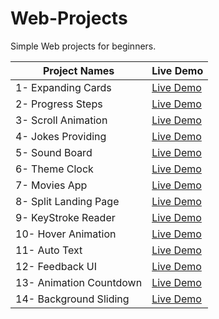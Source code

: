 # Web-Projects
Simple Web projects for beginners.

| Project Names  | Live Demo |
| ------------- | ------------- |
| 1- Expanding Cards  | [Live Demo](https://rawcdn.githack.com/AbyyyCJL/Web-Projects/5696be7b5569138163cdc780f15a2876952ec690/1-%20Expanding%20Cards/1-%20Expanding%20Cards/index.html)  |
| 2- Progress Steps  | [Live Demo](https://rawcdn.githack.com/AbyyyCJL/Web-Projects/af3e1efb4d795b460bf9f227d162b9f8b6f6ca2e/2-%20Progress%20Steps/index.html)  |
| 3- Scroll Animation  | [Live Demo](https://rawcdn.githack.com/AbyyyCJL/Web-Projects/af3e1efb4d795b460bf9f227d162b9f8b6f6ca2e/3-%20Scroll%20Animation/index.html)  |
| 4- Jokes Providing  | [Live Demo](https://rawcdn.githack.com/AbyyyCJL/Web-Projects/af3e1efb4d795b460bf9f227d162b9f8b6f6ca2e/4-%20Jokes%20Providing/index.html)  |
| 5- Sound Board  | [Live Demo](https://rawcdn.githack.com/AbyyyCJL/Web-Projects/5696be7b5569138163cdc780f15a2876952ec690/5-%20Sound%20Board/index.html)  |
| 6- Theme Clock  | [Live Demo](https://rawcdn.githack.com/AbyyyCJL/Web-Projects/cca1da65ab920128db3457f592df7f0bfff0b20b/6-%20Theme%20Clock/index.html)  |
| 7- Movies App   | [Live Demo](https://rawcdn.githack.com/AbyyyCJL/Web-Projects/9d93d606743a093ccd2560cf1afe22efbb91e6de/7-%20Movie%20App/index.html)  |
| 8- Split Landing Page | [Live Demo](https://rawcdn.githack.com/AbyyyCJL/Web-Projects/f1005a4fd6fa154fe508cdbc3f95f518635302f4/8-%20Split%20Landing%20Page/index.html)|
| 9- KeyStroke Reader   | [Live Demo](https://rawcdn.githack.com/AbyyyCJL/Web-Projects/272f90f38222f38878d5e48756f319d3be0d7505/9-%20Keystroke%20Reader/index.html) | 
| 10- Hover Animation | [Live Demo](https://rawcdn.githack.com/AbyyyCJL/Web-Projects/94d3693e1781f52ba59df24c2e4b212d937ef8f8/10-%20Hover%20Animation/index.html) |
| 11- Auto Text | [Live Demo](https://rawcdn.githack.com/AbyyyCJL/Web-Projects/3945fa2ae25fbdc843b47768af761b070e8656e4/11-%20Auto%20Text/index.html) | 
| 12- Feedback UI | [Live Demo](https://rawcdn.githack.com/AbyyyCJL/Web-Projects/c4a6ba5eb3df3a35d761d3e9bc46303df79f09b9/12-%20Feedback%20UI/index.html) |
| 13- Animation Countdown | [Live Demo](https://rawcdn.githack.com/AbyyyCJL/Web-Projects/9740b96198a2e560250fa8595d878df11e249b64/13-%20Animated%20Countdown/index.html) |
| 14- Background Sliding | [Live Demo](https://rawcdn.githack.com/AbyyyCJL/Web-Projects/d1e8601d9380ccc5011ecd07654636c1a280bb0b/14-%20Background%20Sliding%20animation/index.html) |

